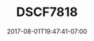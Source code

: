 ---
title: DSCF7818
date: 2017-08-01T19:47:41-07:00
draft: false
location: Cave Junction, OR
img_url: https://d17enza3bfujl8.cloudfront.net/DSCF7818.jpg
original_fn: ""
tags:
- Cave Junction, OR
- landscapes

---
